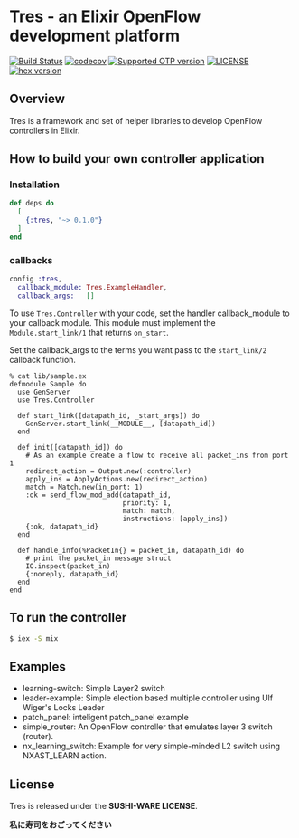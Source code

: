 # Tres - an Elixir OpenFlow development platform

[![Build Status](https://img.shields.io/travis/shun159/tres.svg?style=flat-square)](https://travis-ci.org/shun159/tres) 
[![codecov](https://img.shields.io/codecov/c/github/shun159/tres/develop.svg?style=flat-square)](https://codecov.io/gh/shun159/tres) 
[![Supported OTP version](https://img.shields.io/badge/erlang-22.x-blue.svg?style=flat-square)](http://erlang.org/) 
[![LICENSE](https://img.shields.io/badge/license-SUSHI--WARE%F0%9F%8D%A3-blue.svg?style=flat-square)](https://github.com/MakeNowJust/sushi-ware)
[![hex version](https://img.shields.io/badge/hex-0.1.0-yellow.svg?style=flat-square)](https://hex.pm/packages/tres/0.1.0)

## Overview

Tres is a framework and set of helper libraries to develop OpenFlow controllers in Elixir.

## How to build your own controller application

### Installation

```elixir
def deps do
  [
    {:tres, "~> 0.1.0"}
  ]
end
```

### callbacks
 
```elixir
config :tres,
  callback_module: Tres.ExampleHandler,
  callback_args:   []
```

To use `Tres.Controller` with your code, set the handler callback_module to your callback module.
This module must implement the `Module.start_link/1` that returns `on_start`.

Set the callback_args to the terms you want pass to the `start_link/2` callback function.

```
% cat lib/sample.ex
defmodule Sample do
  use GenServer
  use Tres.Controller

  def start_link([datapath_id, _start_args]) do
    GenServer.start_link(__MODULE__, [datapath_id])
  end
  
  def init([datapath_id]) do
    # As an example create a flow to receive all packet_ins from port 1
    redirect_action = Output.new(:controller)
    apply_ins = ApplyActions.new(redirect_action)
    match = Match.new(in_port: 1)
    :ok = send_flow_mod_add(datapath_id, 
                            priority: 1,
                            match: match,
                            instructions: [apply_ins])
    {:ok, datapath_id}
  end
  
  def handle_info(%PacketIn{} = packet_in, datapath_id) do
    # print the packet_in message struct
    IO.inspect(packet_in)
    {:noreply, datapath_id}
  end
end
```

## To run the controller

```bash
$ iex -S mix
```

## Examples

- learning-switch: Simple Layer2 switch
- leader-example: Simple election based multiple controller using Ulf Wiger's Locks Leader
- patch\_panel: inteligent patch\_panel example
- simple\_router: An OpenFlow controller that emulates layer 3 switch (router).
- nx\_learning\_switch: Example for very simple-minded L2 switch using NXAST_LEARN action.

License
-------
Tres is released under the __SUSHI-WARE LICENSE__.

__私に寿司をおごってください__
